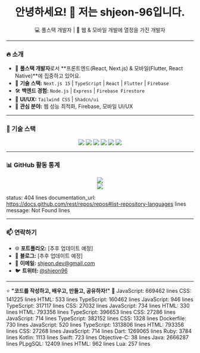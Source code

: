 <h1 align="center">안녕하세요! 👋 저는 shjeon-96입니다.</h1>

<p align="center">
  💻 풀스택 개발자 | 🚀 웹 & 모바일 개발에 열정을 가진 개발자
</p>

---

### 🔥 소개
- 🌟 **풀스택 개발자**로서 **프론트엔드(React, Next.js) & 모바일(Flutter, React Native)**에 집중하고 있어요.
- 🔧 **기술 스택:** `Next.js 15` | `TypeScript` | `React` | `Flutter` | `Firebase`
- 🛠️ **백엔드 경험:** `Node.js` | `Express` | `Firebase Firestore`
- 🎨 **UI/UX:** `Tailwind CSS` | `Shadcn/ui`
- 🎯 **관심 분야:** 웹 성능 최적화, Firebase, 모바일 UI/UX

---

### 🚀 기술 스택
<p align="center">
  <img src="https://img.shields.io/badge/Next.js-000000?style=for-the-badge&logo=next.js&logoColor=white" />
  <img src="https://img.shields.io/badge/TypeScript-3178C6?style=for-the-badge&logo=typescript&logoColor=white" />
  <img src="https://img.shields.io/badge/React-61DAFB?style=for-the-badge&logo=react&logoColor=white" />
  <img src="https://img.shields.io/badge/Tailwind_CSS-38B2AC?style=for-the-badge&logo=tailwind-css&logoColor=white" />
  <img src="https://img.shields.io/badge/Flutter-02569B?style=for-the-badge&logo=flutter&logoColor=white" />
  <img src="https://img.shields.io/badge/Firebase-FFCA28?style=for-the-badge&logo=firebase&logoColor=white" />
</p>

---

### 📊 GitHub 활동 통계
<p align="center">
  <img src="https://github-readme-stats.vercel.app/api?username=shjeon-96&show_icons=true&theme=dark" />
  <br/>
  <img src="https://github-readme-stats.vercel.app/api/top-langs/?username=shjeon-96&layout=compact&theme=dark&show_private=true" />
</p>

<!-- LANGUAGES -->
status: 404 lines
documentation_url: https://docs.github.com/rest/repos/repos#list-repository-languages lines
message: Not Found lines

---

### 📫 연락하기
- 🌐 **포트폴리오:** [추후 업데이트 예정]
- 📝 **블로그:** [추후 업데이트 예정]
- 📧 **이메일:** shjeon.dev@gmail.com
- 🐦 **트위터:** [@shjeon96](https://twitter.com/shjeon96)

---

⭐ **"코드를 작성하고, 배우고, 만들고, 공유하자!"** 🚀
JavaScript: 669462 lines
CSS: 141225 lines
HTML: 533 lines
TypeScript: 160462 lines
JavaScript: 946 lines
TypeScript: 317117 lines
CSS: 27032 lines
JavaScript: 734 lines
HTML: 330 lines
HTML: 793356 lines
TypeScript: 396653 lines
CSS: 27286 lines
JavaScript: 714 lines
TypeScript: 382152 lines
CSS: 1328 lines
Dockerfile: 730 lines
JavaScript: 520 lines
TypeScript: 1313806 lines
HTML: 793356 lines
CSS: 27268 lines
JavaScript: 714 lines
Dart: 1269065 lines
Ruby: 3784 lines
Kotlin: 1113 lines
Swift: 723 lines
Objective-C: 38 lines
Java: 2666287 lines
PLpgSQL: 12409 lines
HTML: 962 lines
Lua: 257 lines

